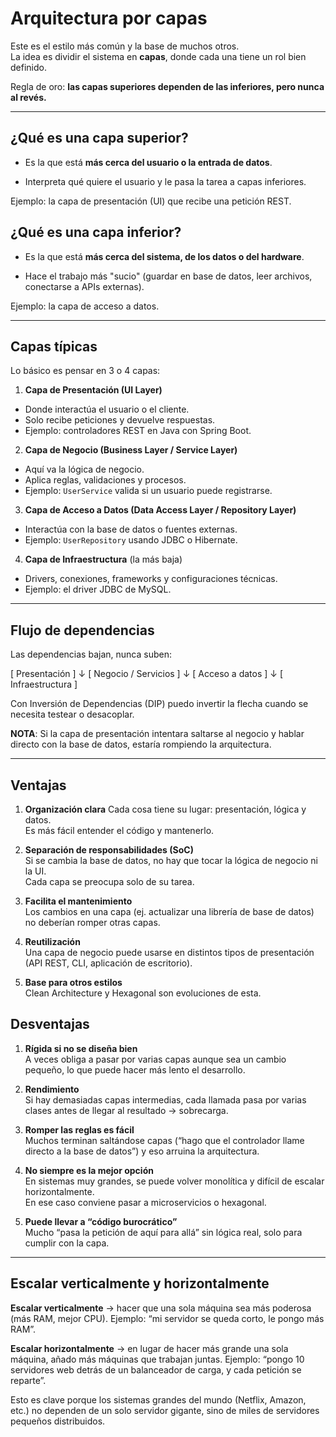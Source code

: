 # Arquitectura por capas

Este es el estilo más común y la base de muchos otros.  
La idea es dividir el sistema en **capas**, donde cada una tiene un rol bien definido.  

Regla de oro: **las capas superiores dependen de las inferiores, pero nunca al revés.**

---

## ¿Qué es una capa superior?

- Es la que está **más cerca del usuario o la entrada de datos**.  

- Interpreta qué quiere el usuario y le pasa la tarea a capas inferiores.  

Ejemplo: la capa de presentación (UI) que recibe una petición REST.

## ¿Qué es una capa inferior?

- Es la que está **más cerca del sistema, de los datos o del hardware**.  

- Hace el trabajo más "sucio" (guardar en base de datos, leer archivos, conectarse a APIs externas). 

Ejemplo: la capa de acceso a datos.

---

## Capas típicas 

Lo básico es pensar en 3 o 4 capas:

1. **Capa de Presentación (UI Layer)**  
- Donde interactúa el usuario o el cliente.  
- Solo recibe peticiones y devuelve respuestas.
- Ejemplo: controladores REST en Java con Spring Boot.  

2. **Capa de Negocio (Business Layer / Service Layer)**  
- Aquí va la lógica de negocio.  
- Aplica reglas, validaciones y procesos.  
- Ejemplo: `UserService` valida si un usuario puede registrarse.  

3. **Capa de Acceso a Datos (Data Access Layer / Repository Layer)**  
- Interactúa con la base de datos o fuentes externas.  
- Ejemplo: `UserRepository` usando JDBC o Hibernate.

4. **Capa de Infraestructura** (la más baja)  
- Drivers, conexiones, frameworks y configuraciones técnicas.  
- Ejemplo: el driver JDBC de MySQL.

---

## Flujo de dependencias

Las dependencias bajan, nunca suben:

[ Presentación ]
    ↓
[ Negocio / Servicios ]
    ↓
[ Acceso a datos ]
    ↓
[ Infraestructura ]

Con Inversión de Dependencias (DIP) puedo invertir la flecha cuando se necesita testear o desacoplar.

**NOTA**: Si la capa de presentación intentara saltarse al negocio y hablar directo con la base de datos, estaría rompiendo la 
arquitectura.

---

## Ventajas

1. **Organización clara** 
    Cada cosa tiene su lugar: presentación, lógica y datos.  
    Es más fácil entender el código y mantenerlo.

2. **Separación de responsabilidades (SoC)**  
   Si se cambia la base de datos, no hay que tocar la lógica de negocio ni la UI.  
   Cada capa se preocupa solo de su tarea.

3. **Facilita el mantenimiento**  
   Los cambios en una capa (ej. actualizar una librería de base de datos) no deberían romper otras capas.

4. **Reutilización**  
   Una capa de negocio puede usarse en distintos tipos de presentación (API REST, CLI, aplicación de escritorio).

5. **Base para otros estilos**  
   Clean Architecture y Hexagonal son evoluciones de esta.  

## Desventajas

1. **Rígida si no se diseña bien**  
   A veces obliga a pasar por varias capas aunque sea un cambio pequeño, lo que puede hacer más lento el desarrollo.

2. **Rendimiento**  
   Si hay demasiadas capas intermedias, cada llamada pasa por varias clases antes de llegar al resultado → sobrecarga.

3. **Romper las reglas es fácil**  
   Muchos terminan saltándose capas (“hago que el controlador llame directo a la base de datos”) y eso arruina la arquitectura.

4. **No siempre es la mejor opción**  
   En sistemas muy grandes, se puede volver monolítica y difícil de escalar horizontalmente.  
   En ese caso conviene pasar a microservicios o hexagonal.

5. **Puede llevar a “código burocrático”**  
   Mucho “pasa la petición de aquí para allá” sin lógica real, solo para cumplir con la capa.

---

## Escalar verticalmente y horizontalmente

**Escalar verticalmente** → hacer que una sola máquina sea más poderosa (más RAM, mejor CPU).
Ejemplo: “mi servidor se queda corto, le pongo más RAM”.

**Escalar horizontalmente** → en lugar de hacer más grande una sola máquina, añado más máquinas que trabajan juntas.
Ejemplo: “pongo 10 servidores web detrás de un balanceador de carga, y cada petición se reparte”.

Esto es clave porque los sistemas grandes del mundo (Netflix, Amazon, etc.) no dependen de un solo servidor gigante, sino de miles 
de servidores pequeños distribuidos.